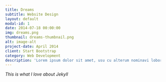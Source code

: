 ```yaml
---
title: Dreams
subtitle: Website Design
layout: default
modal-id: 1
date: 2014-07-18 00:00:00
img: dreams.png
thumbnail: dreams-thumbnail.png
alt: image-alt
project-date: April 2014
client: Start Bootstrap
category: Web Development
description: 'Lorem ipsum dolor sit amet, usu cu alterum nominavi lobortis. At duo novum diceret. Tantas apeirian vix et, usu sanctus postulant inciderint ut, populo diceret necessitatibus in vim. Cu eum dicam feugiat noluisse.'
---
```



*This is what I love about Jekyll*
